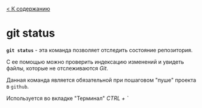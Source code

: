 [< К содержанию](../readme.md)

# git status



__`git status`__ - эта команда позволяет отследить состояние репозитория. 



 С ее помощью можно проверить индексацию изменений и увидеть файлы, которые не отслеживаются _Git_.


Данная команда является обязательной при пошаговом "пуше" проекта в `github`. 


Используется во вкладке  "Терминал" *CTRL + `*